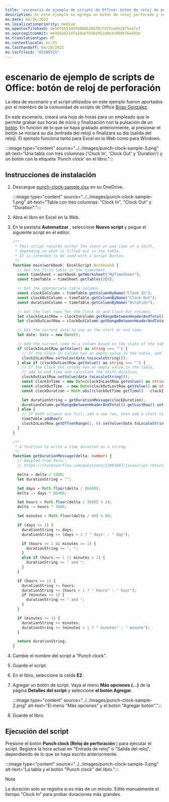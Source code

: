 ```yaml
---
title: 'escenario de ejemplo de scripts de Office: botón de reloj de perforación'
description: En este ejemplo se agrega un botón de reloj perforado y se permite que un usuario entre y salga del reloj con la hora actual.
ms.date: 04/26/2022
ms.localizationpriority: medium
ms.openlocfilehash: de56fb651d6f6088620678cfd72ce662875eafa7
ms.sourcegitcommit: e6428a5214fa38aef036a952a0e3c09dbf6e4d3e
ms.translationtype: MT
ms.contentlocale: es-ES
ms.lasthandoff: 04/28/2022
ms.locfileid: "65109315"
---
```

# <a name="office-scripts-sample-scenario-punch-clock-button"></a>escenario de ejemplo de scripts de Office: botón de reloj de perforación

La idea de escenario y el script utilizados en este ejemplo fueron aportados por el miembro de la comunidad de scripts de Office [Brian Gonzalez](https://github.com/b-gonzalez).

En este escenario, creará una hoja de horas para un empleado que le permite grabar sus horas de inicio y finalización con la pulsación de un [botón](../../develop/script-buttons.md). En función de lo que se haya grabado anteriormente, al presionar el botón se iniciará su día (entrada del reloj) o finalizará su día (salida del reloj). El ejemplo funciona tanto para Excel en la Web como para Windows.

:::image type="content" source="../../images/punch-clock-sample-3.png" alt-text="Una tabla con tres columnas ('Clock In', 'Clock Out' y 'Duration') y un botón con la etiqueta 'Punch clock' en el libro.":::

## <a name="setup-instructions"></a>Instrucciones de instalación

1. Descargue <a href="punch-clock-sample.xlsx">punch-clock-sample.xlsx</a> en su OneDrive.

    :::image type="content" source="../../images/punch-clock-sample-1.png" alt-text="Tabla con tres columnas: &quot;Clock In&quot;, &quot;Clock Out&quot; y &quot;Duration&quot;.":::

1. Abra el libro en Excel en la Web.

1. En la pestaña **Automatizar** , seleccione **Nuevo script** y pegue el siguiente script en el editor.

    ```typescript
    /**
     * This script records either the start or end time of a shift, 
     * depending on what is filled out in the table. 
     * It is intended to be used with a Script Button.
     */
    function main(workbook: ExcelScript.Workbook) {
      // Get the first table in the timesheet.
      const timeSheet = workbook.getWorksheet("MyTimeSheet");
      const timeTable = timeSheet.getTables()[0];
    
      // Get the appropriate table columns.
      const clockInColumn = timeTable.getColumnByName("Clock In");
      const clockOutColumn = timeTable.getColumnByName("Clock Out");
      const durationColumn = timeTable.getColumnByName("Duration");
    
      // Get the last rows for the Clock In and Clock Out columns.
      let clockInLastRow = clockInColumn.getRangeBetweenHeaderAndTotal().getLastRow();
      let clockOutLastRow = clockOutColumn.getRangeBetweenHeaderAndTotal().getLastRow();
    
      // Get the current date to use as the start or end time.
      let date: Date = new Date();
    
      // Add the current time to a column based on the state of the table.
      if (clockInLastRow.getValue() as string === "") {
        // If the Clock In column has an empty value in the table, add a start time.
        clockInLastRow.setValue(date.toLocaleString());
      } else if (clockOutLastRow.getValue() as string === "") {
        // If the Clock Out column has an empty value in the table, 
        // add an end time and calculate the shift duration.
        clockOutLastRow.setValue(date.toLocaleString());
        const clockInTime = new Date(clockInLastRow.getValue() as string);
        const clockOutTime  = new Date(clockOutLastRow.getValue() as string);
        const clockDuration = Math.abs((clockOutTime.getTime() - clockInTime.getTime()));
    
        let durationString = getDurationMessage(clockDuration);
        durationColumn.getRangeBetweenHeaderAndTotal().getLastRow().setValue(durationString);
      } else {
        // If both columns are full, add a new row, then add a start time.
        timeTable.addRow()
        clockInLastRow.getOffsetRange(1, 0).setValue(date.toLocaleString());
      }
    }
    
    /**
     * A function to write a time duration as a string.
     */
    function getDurationMessage(delta: number) {
      // Adapted from here:
      // https://stackoverflow.com/questions/13903897/javascript-return-number-of-days-hours-minutes-seconds-between-two-dates
    
      delta = delta / 1000;
      let durationString = "";
    
      let days = Math.floor(delta / 86400);
      delta -= days * 86400;
    
      let hours = Math.floor(delta / 3600) % 24;
      delta -= hours * 3600;
    
      let minutes = Math.floor(delta / 60) % 60;
    
      if (days >= 1) {
        durationString += days;
        durationString += (days > 1 ? " days" : " day");
    
        if (hours >= 1 && minutes >= 1) {
          durationString += ", ";
        }
        else if (hours >= 1 || minutes > 1) {
          durationString += " and ";
        }
      }
    
      if (hours >= 1) {
        durationString += hours;
        durationString += (hours > 1 ? " hours" : " hour");
        if (minutes >= 1) {
          durationString += " and ";
        }
      }
    
      if (minutes >= 1) {
        durationString += minutes;
        durationString += (minutes > 1 ? " minutes" : " minute");
      }
    
      return durationString;
    }
    ```

1. Cambie el nombre del script a "Punch clock".

1. Guarde el script.

1. En el libro, seleccione la celda **E2**.

1. Agregar un botón de script. Vaya al menú **Más opciones (...)** de la página **Detalles del script** y seleccione **el botón Agregar**.

    :::image type="content" source="../../images/punch-clock-sample-2.png" alt-text="El menú &quot;Más opciones&quot; y el botón &quot;Agregar botón&quot;.":::

1. Guarde el libro.

## <a name="run-the-script"></a>Ejecución del script

Presione el botón **Punch clock (Reloj de perforación** ) para ejecutar el script. Registra la hora actual en "Entrada de reloj" o "Salida del reloj", dependiendo de lo que se haya escrito anteriormente.

:::image type="content" source="../../images/punch-clock-sample-3.png" alt-text="La tabla y el botón &quot;Punch clock&quot; del libro.":::

> [!NOTE]
> La duración solo se registra si es más de un minuto. Edite manualmente el tiempo "Clock In" para probar duraciones más grandes.
